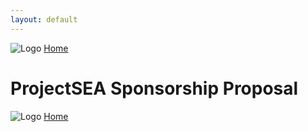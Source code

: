 ```yaml
---
layout: default
---
```


![Logo](https://kanziebub.github.io/ProjectSEA/assets/images/bullet_rev.png)
[Home](https://kanziebub.github.io/ProjectSEA/)

# ProjectSEA Sponsorship Proposal

<div id="pdf-container"></div>

<script>
  const url = 'https://kanziebub.github.io/ProjectSEA/assets/files/proposal.pdf';

  const container = document.getElementById('pdf-container');
  const pdfjsLib = window['pdfjs-dist/build/pdf'];

  pdfjsLib.GlobalWorkerOptions.workerSrc = 'https://cdnjs.cloudflare.com/ajax/libs/pdf.js/2.14.305/pdf.worker.min.js';

  pdfjsLib.getDocument(url).promise.then(function(pdfDoc) {
    for (let i = 1; i <= pdfDoc.numPages; i++) {
      pdfDoc.getPage(i).then(function(page) {
        const viewport = page.getViewport({ scale: 0.8 });
        const canvas = document.createElement('canvas');
        canvas.height = viewport.height;
        canvas.width = viewport.width;
        container.appendChild(canvas);

        const context = canvas.getContext('2d');
        page.render({ canvasContext: context, viewport: viewport });
      });
    }
  });
</script>

![Logo](https://kanziebub.github.io/ProjectSEA/assets/images/bullet_rev.png)
[Home](https://kanziebub.github.io/ProjectSEA/)
